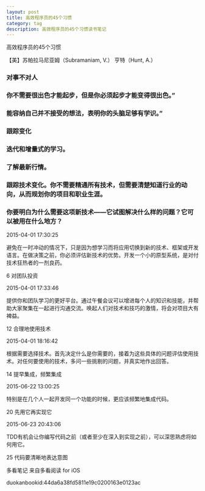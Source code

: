 ```yaml
---
layout: post
title: 高效程序员的45个习惯
category: tag
description: 高效程序员的45个习惯读书笔记
---
```


高效程序员的45个习惯

【美】苏帕拉马尼亚姆（Subramaniam, V.） 亨特（Hunt, A.）

### 对事不对人


### 你不需要很出色才能起步，但是你必须起步才能变得很出色。”



### 能容纳自己并不接受的想法，表明你的头脑足够有学识。”

### 跟踪变化


### 迭代和增量式的学习。


### 了解最新行情。

### 跟踪技术变化。你不需要精通所有技术，但需要清楚知道行业的动向，从而规划你的项目和职业生涯。

###  你要明白为什么需要这项新技术——它试图解决什么样的问题？它可以被用在什么地方？

2015-04-01 17:30:25

避免在一时冲动的情况下，只是因为想学习而将应用切换到新的技术、框架或开发语言。在做决策之前，你必须评估新技术的优势。开发一个小的原型系统，是对付技术狂热者的一剂良药。

6 对团队投资

2015-04-01 17:33:46

提供你和团队学习的更好平台。通过午餐会议可以增进每个人的知识和技能，并帮助大家聚集在一起进行沟通交流。唤起人们对技术和技巧的激情，将会对项目大有裨益。

12 合理地使用技术

2015-04-01 18:16:42

根据需要选择技术。首先决定什么是你需要的，接着为这些具体的问题评估使用技术。对任何要使用的技术，多问一些挑剔的问题，并真实地作出回答。

14 提早集成，频繁集成

2015-06-22 13:00:25

特别是在几个人一起开发同一个功能的时候，更应该频繁地集成代码。

20 先用它再实现它

2015-06-23 20:43:06

TDD有机会让你编写代码之前（或者至少在深入到实现之前），可以深思熟虑将如何用它。

25 代码要清晰地表达意图

多看笔记 来自多看阅读 for iOS

duokanbookid:44da6a38fd5811e19c0200163e0123ac
